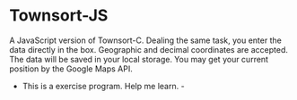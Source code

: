 # Townsort-JS
A JavaScript version of Townsort-C.
Dealing the same task, you enter the data directly in the box. Geographic and decimal coordinates are accepted.
The data will be saved in your local storage. You may get your current position by the Google Maps API.

- This is a exercise program. Help me learn. -

